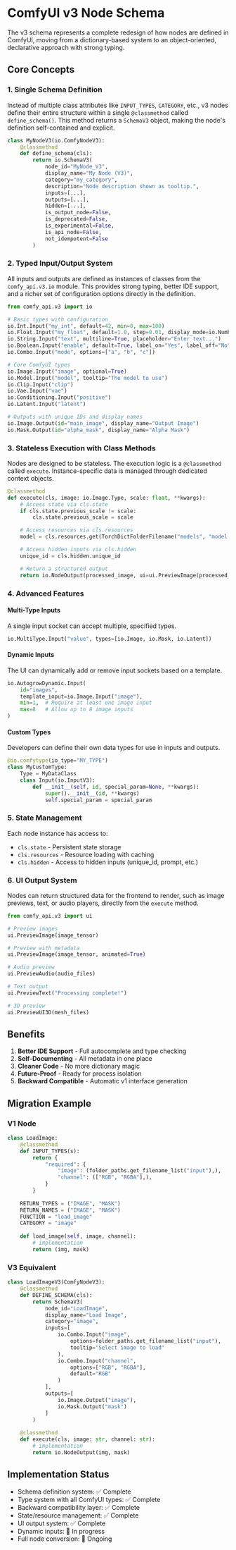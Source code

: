 # ComfyUI v3 Node Schema

The v3 schema represents a complete redesign of how nodes are defined in ComfyUI, moving from a dictionary-based system to an object-oriented, declarative approach with strong typing.

## Core Concepts

### 1. Single Schema Definition

Instead of multiple class attributes like `INPUT_TYPES`, `CATEGORY`, etc., v3 nodes define their entire structure within a single `@classmethod` called `define_schema()`. This method returns a `SchemaV3` object, making the node's definition self-contained and explicit.

```python
class MyNodeV3(io.ComfyNodeV3):
    @classmethod
    def define_schema(cls):
        return io.SchemaV3(
            node_id="MyNode_V3",
            display_name="My Node (V3)",
            category="my_category",
            description="Node description shown as tooltip.",
            inputs=[...],
            outputs=[...],
            hidden=[...],
            is_output_node=False,
            is_deprecated=False,
            is_experimental=False,
            is_api_node=False,
            not_idempotent=False
        )
```

### 2. Typed Input/Output System

All inputs and outputs are defined as instances of classes from the `comfy_api.v3.io` module. This provides strong typing, better IDE support, and a richer set of configuration options directly in the definition.

```python
from comfy_api.v3 import io

# Basic types with configuration
io.Int.Input("my_int", default=42, min=0, max=100)
io.Float.Input("my_float", default=1.0, step=0.01, display_mode=io.NumberDisplay.slider)
io.String.Input("text", multiline=True, placeholder="Enter text...")
io.Boolean.Input("enable", default=True, label_on="Yes", label_off="No")
io.Combo.Input("mode", options=["a", "b", "c"])

# Core ComfyUI types
io.Image.Input("image", optional=True)
io.Model.Input("model", tooltip="The model to use")
io.Clip.Input("clip")
io.Vae.Input("vae")
io.Conditioning.Input("positive")
io.Latent.Input("latent")

# Outputs with unique IDs and display names
io.Image.Output(id="main_image", display_name="Output Image")
io.Mask.Output(id="alpha_mask", display_name="Alpha Mask")
```

### 3. Stateless Execution with Class Methods

Nodes are designed to be stateless. The execution logic is a `@classmethod` called `execute`. Instance-specific data is managed through dedicated context objects.

```python
@classmethod
def execute(cls, image: io.Image.Type, scale: float, **kwargs):
    # Access state via cls.state
    if cls.state.previous_scale != scale:
        cls.state.previous_scale = scale

    # Access resources via cls.resources
    model = cls.resources.get(TorchDictFolderFilename("models", "model.pt"))

    # Access hidden inputs via cls.hidden
    unique_id = cls.hidden.unique_id

    # Return a structured output
    return io.NodeOutput(processed_image, ui=ui.PreviewImage(processed_image))
```

### 4. Advanced Features

#### Multi-Type Inputs
A single input socket can accept multiple, specified types.
```python
io.MultiType.Input("value", types=[io.Image, io.Mask, io.Latent])
```

#### Dynamic Inputs
The UI can dynamically add or remove input sockets based on a template.
```python
io.AutogrowDynamic.Input(
    id="images",
    template_input=io.Image.Input("image"),
    min=1,  # Require at least one image input
    max=8   # Allow up to 8 image inputs
)
```

#### Custom Types
Developers can define their own data types for use in inputs and outputs.
```python
@io.comfytype(io_type="MY_TYPE")
class MyCustomType:
    Type = MyDataClass
    class Input(io.InputV3):
        def __init__(self, id, special_param=None, **kwargs):
            super().__init__(id, **kwargs)
            self.special_param = special_param
```

### 5. State Management

Each node instance has access to:

- `cls.state` - Persistent state storage
- `cls.resources` - Resource loading with caching
- `cls.hidden` - Access to hidden inputs (unique_id, prompt, etc.)

### 6. UI Output System

Nodes can return structured data for the frontend to render, such as image previews, text, or audio players, directly from the `execute` method.

```python
from comfy_api.v3 import ui

# Preview images
ui.PreviewImage(image_tensor)

# Preview with metadata
ui.PreviewImage(image_tensor, animated=True)

# Audio preview
ui.PreviewAudio(audio_files)

# Text output
ui.PreviewText("Processing complete!")

# 3D preview
ui.PreviewUI3D(mesh_files)
```

## Benefits

1. **Better IDE Support** - Full autocomplete and type checking
2. **Self-Documenting** - All metadata in one place
3. **Cleaner Code** - No more dictionary magic
4. **Future-Proof** - Ready for process isolation
5. **Backward Compatible** - Automatic v1 interface generation

## Migration Example

### V1 Node
```python
class LoadImage:
    @classmethod
    def INPUT_TYPES(s):
        return {
            "required": {
                "image": (folder_paths.get_filename_list("input"),),
                "channel": (["RGB", "RGBA"],),
            }
        }
    
    RETURN_TYPES = ("IMAGE", "MASK")
    RETURN_NAMES = ("IMAGE", "MASK")
    FUNCTION = "load_image"
    CATEGORY = "image"
    
    def load_image(self, image, channel):
        # implementation
        return (img, mask)
```

### V3 Equivalent
```python
class LoadImageV3(ComfyNodeV3):
    @classmethod
    def DEFINE_SCHEMA(cls):
        return SchemaV3(
            node_id="LoadImage",
            display_name="Load Image",
            category="image",
            inputs=[
                io.Combo.Input("image", 
                    options=folder_paths.get_filename_list("input"),
                    tooltip="Select image to load"
                ),
                io.Combo.Input("channel", 
                    options=["RGB", "RGBA"],
                    default="RGB"
                )
            ],
            outputs=[
                io.Image.Output("image"),
                io.Mask.Output("mask")
            ]
        )
    
    @classmethod
    def execute(cls, image: str, channel: str):
        # implementation
        return io.NodeOutput(img, mask)
```

## Implementation Status

- Schema definition system: ✅ Complete
- Type system with all ComfyUI types: ✅ Complete
- Backward compatibility layer: ✅ Complete
- State/resource management: ✅ Complete
- UI output system: ✅ Complete
- Dynamic inputs: 🚧 In progress
- Full node conversion: 🔄 Ongoing
